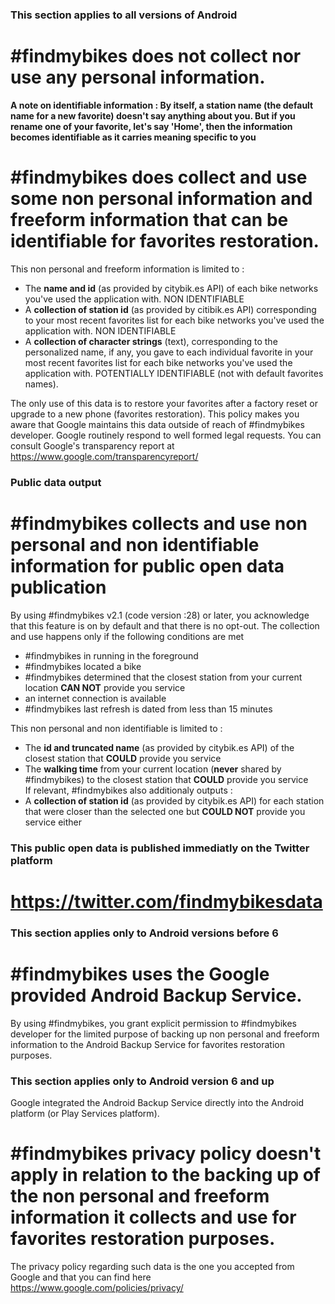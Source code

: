 ### This section applies to all versions of Android
# #findmybikes does not collect nor use any personal information.

**A note on identifiable information : By itself, a station name (the default name for a new favorite) doesn't say anything about you.
But if you rename one of your favorite, let's say 'Home',
then the information becomes identifiable as it carries meaning specific to you**


# #findmybikes does collect and use some non personal information and freeform information that can be identifiable for favorites restoration.
This non personal and freeform information is limited to :

- The **name and id** (as provided by citybik.es API) of each bike networks you've used the application with. NON IDENTIFIABLE
- A **collection of station id** (as provided by citibik.es API) corresponding to your most recent favorites list
for each bike networks you've used the application with. NON IDENTIFIABLE
- A **collection of character strings** (text), corresponding to the personalized name, if any, you gave to each individual favorite in your most recent favorites
list for each bike networks you've used the application with. POTENTIALLY IDENTIFIABLE (not with default favorites names).

The only use of this data is to restore your favorites after a factory reset or upgrade to a new phone (favorites restoration). This policy makes you aware that Google maintains this data outside of reach
of #findmybikes developer. Google routinely respond to well formed legal requests. You can consult Google's transparency report at
https://www.google.com/transparencyreport/

### Public data output

# #findmybikes collects and use non personal and non identifiable information for public open data publication
By using #findmybikes v2.1 (code version :28) or later, you acknowledge that this feature is on by default and that there is no opt-out.
The collection and use happens only if the following conditions are met

- \#findmybikes in running in the foreground
- \#findmybikes located a bike
- \#findmybikes determined that the closest station from your current location **CAN NOT** provide you service
- an internet connection is available
- \#findmybikes last refresh is dated from less than 15 minutes

This non personal and non identifiable is limited to :

- The **id and truncated name** (as provided by citybik.es API) of the closest station that **COULD** provide you service
- The **walking time** from your current location (**never** shared by #findmybikes) to the closest station that **COULD** provide you service
<br>If relevant, #findmybikes also additionaly outputs :
- A **collection of station id** (as provided by citybik.es API) for each station that were closer than the selected one but **COULD NOT** provide you service either

### This public open data is published immediatly on the Twitter platform
# https://twitter.com/findmybikesdata



### This section applies only to Android versions before 6

# #findmybikes uses the Google provided Android Backup Service.
By using #findmybikes, you grant explicit permission to #findmybikes developer for the limited purpose
of backing up non personal and freeform information to the Android Backup Service for favorites restoration purposes.


### This section applies only to Android version 6 and up

Google integrated the Android Backup Service directly into the Android platform (or Play Services platform).
# #findmybikes privacy policy doesn't apply in relation to the backing up of the non personal and freeform information it collects and use for favorites restoration purposes.
The privacy policy regarding such data is the one you accepted from Google and that you can find here
https://www.google.com/policies/privacy/

